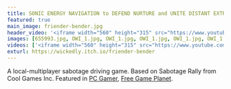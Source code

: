 ```yaml
---
title: SONIC ENERGY NAVIGATION to DEFEND NURTURE and UNITE DISTANT EXTRATERRESTRIAL SPECIES
featured: true
main_image: friender-bender.jpg
header_video: '<iframe width="560" height="315" src="https://www.youtube.com/embed/aF3lF6Yo-gs" frameborder="0" allowfullscreen></iframe>'
images: [655993.jpg, OWI_1.jpg, OWI_1.jpg, OWI_1.jpg, OWI_1.jpg, OWI_1.jpg, OWI_1.jpg, OWI_1.jpg, OWI_1.jpg]
videos: ['<iframe width="560" height="315" src="https://www.youtube.com/embed/aF3lF6Yo-gs" frameborder="0" allowfullscreen></iframe>', '<iframe width="560" height="315" src="https://www.youtube.com/embed/aF3lF6Yo-gs" frameborder="0" allowfullscreen></iframe>']
exturl: https://wickedly.itch.io/friender-bender
---
```

A local-multiplayer sabotage driving game. Based on Sabotage Rally from Cool Games Inc. Featured in [PC Gamer](http://www.pcgamer.com/free-games-of-the-week/), [Free Game Planet](https://www.freegameplanet.com/friender-bender-download-game/).